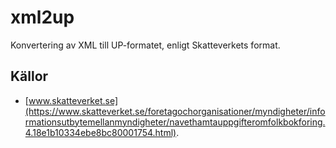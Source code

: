 # xml2up
Konvertering av XML till UP-formatet, enligt Skatteverkets format.

## Källor
* [www.skatteverket.se](https://www.skatteverket.se/foretagochorganisationer/myndigheter/informationsutbytemellanmyndigheter/navethamtauppgifteromfolkbokforing.4.18e1b10334ebe8bc80001754.html).
